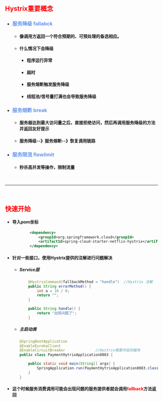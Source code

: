 ## <font color='red'>Hystrix重要概念</font>





- ### <font color='cornflowerblue'>服务降级 fallabck</font>

  - #### 像调用方返回一个符合预期的、可预处理的备选相应。

  - #### 什么情况下会降级

    - #### 程序运行异常

    - #### 超时

    - #### 服务熔断触发服务降级

    - #### 线程池/信号量打满也会导致服务降级

- ### <font color='cornflowerblue'>服务熔断 break</font>

  - #### 服务器达到最大访问量之后，直接拒绝访问，然后再调用服务降级的方法并返回友好提示

  - #### 服务降级--》服务熔断--》恢复调用链路

- ### <font color='cornflowerblue'>服务限流 flowlimit</font>

  - #### 秒杀高并发等操作，限制流量





</br><hr></br>







## <font color='red'>快速开始</font>





- #### 导入pom坐标

  ```xml
          <dependency>
              <groupId>org.springframework.cloud</groupId>
              <artifactId>spring-cloud-starter-netflix-hystrix</artifactId>
          </dependency>
  ```

- #### 针对一些接口，使用Hystrix提供的注解进行问题解决

  - ##### Service层

    ```java
        @HystrixCommand(fallbackMethod = "handle")  //Hystrix 注解
        public String errorMethod() {
            int a = 10 / 0;
            return "";
        }
    
        public String handle() {
            return "出现问题了";
        }
    ```

  - ##### 主启动类

    ```java
    @SpringBootApplication
    @EnableEurekaClient
    @EnableCircuitBreaker              //Hystrix需要开启的服务
    public class PaymentHytrixApplication8083 {
    
        public static void main(String[] args) {
            SpringApplication.run(PaymentHytrixApplication8083.class, args);
        }
    }
    ```

- #### 这个时候服务消费调用可能会出现问题的服务提供者就会调用<font color='red'>fallback</font>方法返回



